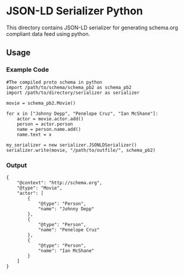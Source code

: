 # JSON-LD Serializer Python
This directory contains JSON-LD serializer for generating schema.org compliant data feed using python.

## Usage

### Example Code
```
#The compiled proto schema in python
import /path/to/schema/schema_pb2 as schema_pb2
import /path/to/directory/serializer as serializer

movie = schema_pb2.Movie()

for x in ["Johnny Depp", "Penelope Cruz", "Ian McShane"]:
	actor = movie.actor.add()
	person = actor.person
	name = person.name.add()
	name.text = x

my_serializer = new serializer.JSONLDSerializer()
serializer.write(movie, "/path/to/outfile/", schema_pb2) 
```

### Output
```
{
    "@context": "http://schema.org",
	"@type": "Movie",
	"actor": [
		{
			"@type": "Person",
			"name": "Johnny Depp"
		},
		{
			"@type": "Person",
			"name": "Penelope Cruz"
		},
		{
			"@type": "Person",
			"name": "Ian McShane"
		}
	]
}
```
